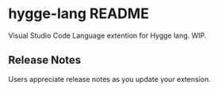 # hygge-lang README

Visual Studio Code Language extention for Hygge lang. WIP.

## Release Notes

Users appreciate release notes as you update your extension.

